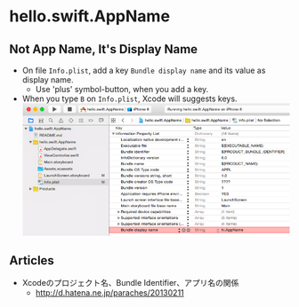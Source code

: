 hello.swift.AppName
===================


Not App Name, It's Display Name
-------------------------------

- On file `Info.plist`, add a key `Bundle display name` and its value as display name.
    - Use 'plus' symbol-button, when you add a key.
- When you type `B` on `Info.plist`, Xcode will suggests keys.
![See](./README.png)


Articles
--------

- Xcodeのプロジェクト名、Bundle Identifier、アプリ名の関係
    - http://d.hatena.ne.jp/paraches/20130211

